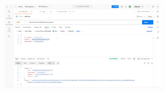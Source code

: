 ![image alt](https://github.com/Biswas201/RBAC-Backend-/blob/7b99d50fab9473bf84bf931713acef9bae03565d/r1.png)
